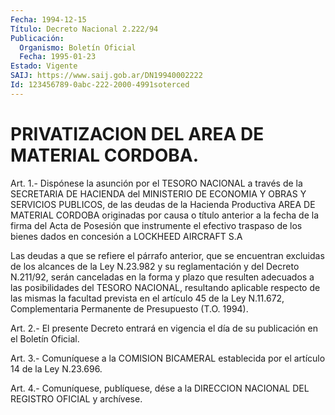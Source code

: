 ```yaml
---
Fecha: 1994-12-15
Título: Decreto Nacional 2.222/94
Publicación:
  Organismo: Boletín Oficial
  Fecha: 1995-01-23
Estado: Vigente
SAIJ: https://www.saij.gob.ar/DN19940002222
Id: 123456789-0abc-222-2000-4991soterced
---
```

# PRIVATIZACION DEL AREA DE MATERIAL CORDOBA.

<a id="1"></a>
Art. 1.- Dispónese la asunción por el TESORO NACIONAL a través de la  SECRETARIA DE HACIENDA del MINISTERIO  DE ECONOMIA Y OBRAS Y SERVICIOS  PUBLICOS,  de  las deudas de la Hacienda Productiva AREA DE MATERIAL CORDOBA originadas  por  causa  o  título anterior a la fecha de la firma del Acta de Posesión que instrumente  el efectivo traspaso  de los bienes dados en concesión a LOCKHEED AIRCRAFT  S.A

Las  deudas   a  que  se  refiere  el  párrafo  anterior,  que  se encuentran excluidas  de  los  alcances  de  la  Ley  N.23.982 y su reglamentación  y  del  Decreto  N.211/92, serán canceladas  en  la forma  y  plazo  que resulten adecuados  a  las  posibilidades  del TESORO NACIONAL, resultando  aplicable  respecto  de  las mismas la facultad prevista en el artículo 45 de la Ley N.11.672, Complementaria Permanente de Presupuesto (T.O. 1994).

<a id="2"></a>
Art.  2.- El presente Decreto entrará en vigencia el día de su publicación en el Boletín Oficial.

<a id="3"></a>
Art. 3.- Comuníquese a la COMISION BICAMERAL establecida por el artículo 14 de la Ley N.23.696.

<a id="4"></a>
Art. 4.- Comuníquese, publíquese, dése a la DIRECCION NACIONAL DEL REGISTRO OFICIAL y archívese.